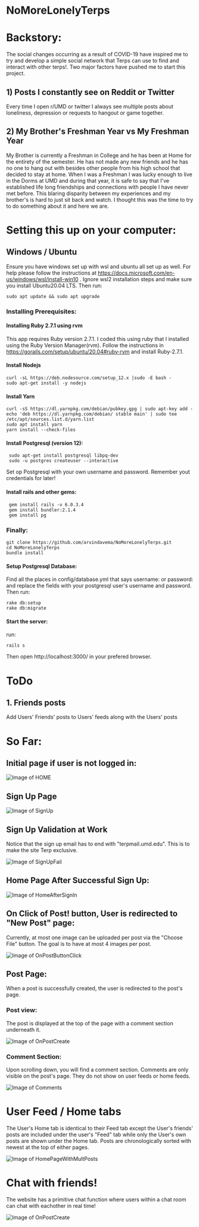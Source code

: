 # NoMoreLonelyTerps
# Backstory: 
The social changes occurring as a result of COVID-19 have inspired me to try and develop a simple social network that Terps can use to find and interact with other terps!. Two major factors have pushed me to start this project.

## 1) Posts I constantly see on Reddit or Twitter
Every time I open r/UMD or twitter I always see multiple posts about loneliness, depression or requests to hangout or game together.

## 2) My Brother's Freshman Year vs My Freshman Year  
My Brother is currently a Freshman in College and he has been at Home for the entirety of the semester. He has not made any new friends and he has no one to hang out with besides other people from his high school that decided to stay at home. When I was a Freshman I was lucky enough to live in the Dorms at UMD and during that year, it is safe to say that I've established life long friendships and connections with people I have never met before. This blaring disparity between my experiences and my brother's is hard to just sit back and watch. I thought this was the time to try to do something about it and here we are.

# Setting this up on your computer: 
## Windows / Ubuntu 
Ensure you have windows set up with wsl and ubuntu all set up as well. For help please follow the instructions at https://docs.microsoft.com/en-us/windows/wsl/install-win10 . Ignore wsl2 installation steps and make sure you install Ubuntu20.04 LTS. Then run:    

    sudo apt update && sudo apt upgrade

### Installing Prerequisites: 

#### Installing Ruby 2.7.1 using rvm
This app requires Ruby version 2.7.1. I coded this using ruby that I installed using the Ruby Version Manager(rvm). Follow the instructions in https://gorails.com/setup/ubuntu/20.04#ruby-rvm and install Ruby-2.7.1.


#### Install Nodejs    

    curl -sL https://deb.nodesource.com/setup_12.x |sudo -E bash -
    sudo apt-get install -y nodejs
    
#### Install Yarn    

    curl -sS https://dl.yarnpkg.com/debian/pubkey.gpg | sudo apt-key add -
    echo 'deb https://dl.yarnpkg.com/debian/ stable main' | sudo tee /etc/apt/sources.list.d/yarn.list
    sudo apt install yarn
    yarn install --check-files
    
#### Install Postgresql (version 12):    

     sudo apt-get install postgresql libpq-dev
     sudo -u postgres createuser --interactive
      
    
Set op Postgresql with your own username and password. Remember yout credentials for later! 

#### Install rails and other gems:    

     gem install rails -v 6.0.3.4
     gem install bundler:2.1.4
     gem install pg
     

### Finally:    
    
    git clone https://github.com/arvindavema/NoMoreLonelyTerps.git
    cd NoMoreLonelyTerps 
    bundle install    
    
    
#### Setup Postgresql Database: 
Find all the places in config/database.yml that says username: or password: and replace the fields with your postgresql user's username and password. Then run:    

    rake db:setup
    rake db:migrate
    
#### Start the server: 
run:    
     
    rails s
    
    
Then open http://localhost:3000/ in your prefered browser. 
    
# ToDo

## 1. Friends posts
Add Users' Friends' posts to Users' feeds along with the Users' posts

# So Far:

## Initial page if user is not logged in:

![Image of HOME](https://github.com/arvindavema/NoMoreLonelyTerps/blob/master/screenshots/HOME.PNG)

## Sign Up Page

![Image of SignUp](https://github.com/arvindavema/NoMoreLonelyTerps/blob/master/screenshots/SignUp.PNG)

## Sign Up Validation at Work
Notice that the sign up email has to end with "terpmail.umd.edu". This is to make the site Terp exclusive.

![Image of SignUpFail](https://github.com/arvindavema/NoMoreLonelyTerps/blob/master/screenshots/SignUpFailure.PNG)

## Home Page After Successful Sign Up:

![Image of HomeAfterSignIn](https://github.com/arvindavema/NoMoreLonelyTerps/blob/master/screenshots/HomePageOnSignIn.PNG)


## On Click of Post! button, User is redirected to "New Post" page:
Currently, at most one image can be uploaded per post via the "Choose File" button. The goal is to have at most 4 images per post.

![Image of OnPostButtonClick](https://github.com/arvindavema/NoMoreLonelyTerps/blob/master/screenshots/OnPostButtonClick.PNG)


## Post Page:  
When a post is successfully created, the user is redirected to the post's page.

### Post view:
The post is displayed at the top of the page with a comment section underneath it.

![Image of OnPostCreate](https://github.com/arvindavema/NoMoreLonelyTerps/blob/master/screenshots/OnPostCreate.PNG)

### Comment Section:

Upon scrolling down, you will find a comment section. Comments are only visible on the post's page. They do not show on user feeds or home feeds.

![Image of Comments](https://github.com/arvindavema/NoMoreLonelyTerps/blob/master/screenshots/PostComments.PNG)

# User Feed / Home tabs

The User's Home tab is identical to their Feed tab except the User's friends' posts are included under the user's "Feed" tab while only the User's own posts are shown under the Home tab. Posts are chronologically sorted with newest at the top of either pages.

![Image of HomePageWithMultPosts](https://github.com/arvindavema/NoMoreLonelyTerps/blob/master/screenshots/HomePageWithMultPosts.PNG)

# Chat with friends! 
The website has a primitive chat function where users within a chat room can chat with eachother in real time!

![Image of OnPostCreate](https://github.com/arvindavema/NoMoreLonelyTerps/blob/master/screenshots/chat.PNG)

